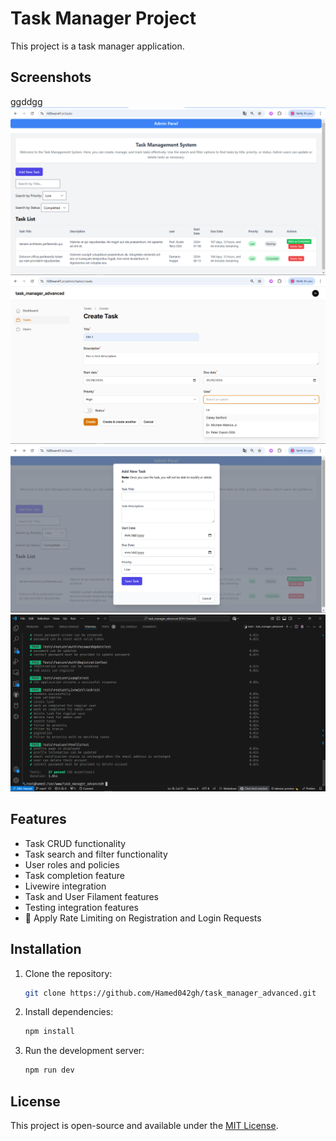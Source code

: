 # Task Manager Project

This project is a task manager application.

## Screenshots
ggddgg
![Task Image](https://github.com/Hamed042gh/task_manager_advanced/blob/main/public/images/2.png?raw=true)
![Task Image](https://github.com/Hamed042gh/task_manager_advanced/blob/main/public/images/1.png?raw=true)
![Task Image](https://github.com/Hamed042gh/task_manager_advanced/blob/main/public/images/3.png?raw=true)
![Task Image](https://github.com/Hamed042gh/task_manager_advanced/blob/main/public/images/4.png?raw=true)

## Features
- Task CRUD functionality
- Task search and filter functionality
- User roles and policies
- Task completion feature
- Livewire integration
- Task and User Filament features
- Testing integration features
- 🚫 Apply Rate Limiting on Registration and Login Requests

## Installation

1. Clone the repository:
    ```bash
    git clone https://github.com/Hamed042gh/task_manager_advanced.git
    ```

2. Install dependencies:
    ```bash
    npm install
    ```

3. Run the development server:
    ```bash
    npm run dev
    ```

## License

This project is open-source and available under the [MIT License](LICENSE).
